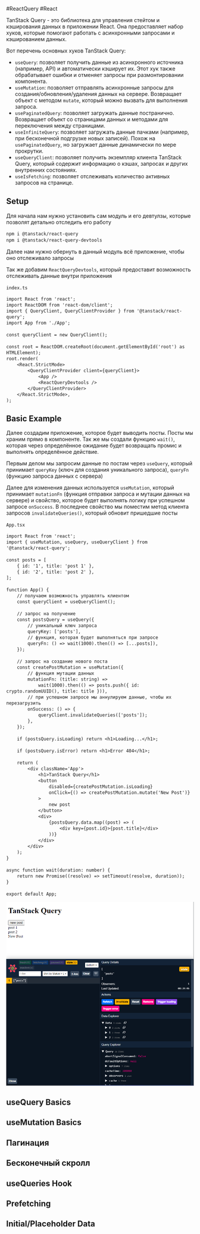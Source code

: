 #ReactQuery #React

TanStack Query - это библиотека для управления стейтом и кэширования данных в приложении React. Она предоставляет набор хуков, которые помогают работать с асинхронными запросами и кэшированием данных.

Вот перечень основных хуков TanStack Query:

- `useQuery`: позволяет получить данные из асинхронного источника (например, API) и автоматически кэширует их. Этот хук также обрабатывает ошибки и отменяет запросы при размонтировании компонента.
- `useMutation`: позволяет отправлять асинхронные запросы для создания/обновления/удаления данных на сервере. Возвращает объект с методом `mutate`, который можно вызвать для выполнения запроса.
- `usePaginatedQuery`: позволяет загружать данные постранично. Возвращает объект со страницами данных и методами для переключения между страницами.
- `useInfiniteQuery`: позволяет загружать данные пачками (например, при бесконечной подгрузке новых записей). Похож на `usePaginatedQuery`, но загружает данные динамически по мере прокрутки.
- `useQueryClient`: позволяет получить экземпляр клиента TanStack Query, который содержит информацию о кэшах, запросах и других внутренних состояниях.
- `useIsFetching`: позволяет отслеживать количество активных запросов на странице.

## Setup

Для начала нам нужно установить сам модуль и его девтулзы, которые позволят детально отследить его работу

```bash
npm i @tanstack/react-query
npm i @tanstack/react-query-devtools
```

Далее нам нужно обернуть в данный модуль всё приложение, чтобы оно отслеживало запросы

Так же добавим `ReactQueryDevtools`, который предоставит возможность отслеживать данные внутри приложения

`index.ts`
```TSX
import React from 'react';
import ReactDOM from 'react-dom/client';
import { QueryClient, QueryClientProvider } from '@tanstack/react-query';
import App from './App';

const queryClient = new QueryClient();

const root = ReactDOM.createRoot(document.getElementById('root') as HTMLElement);
root.render(
	<React.StrictMode>
		<QueryClientProvider client={queryClient}>
			<App />
			<ReactQueryDevtools />
		</QueryClientProvider>
	</React.StrictMode>,
);
```

## Basic Example

Далее создадим приложение, которое будет выводить посты. Посты мы храним прямо в компоненте. Так же мы создали функцию `wait()`, которая через определённое ожидание будет возвращать промис и выполнять определённое действие.

Первым делом мы запросим данные по постам через `useQuery`, который принимает `queryKey` (ключ для создания уникального запроса), `queryFn` (функцию запроса данных с сервера) 

Далее для изменения данных используется `useMutation`, который принимает `mutationFn` (функция отправки запроса и мутации данных на сервере) и свойство, которое будет выполнять логику при успешном запросе `onSuccess`. В последнее свойство мы поместим метод клиента запросов `invalidateQueries()`, который обновит пришедшие посты 

`App.tsx`
```TSX
import React from 'react';
import { useMutation, useQuery, useQueryClient } from '@tanstack/react-query';

const posts = [
	{ id: '1', title: 'post 1' },
	{ id: '2', title: 'post 2' },
];

function App() {
	// получаем возможность управлять клиентом
	const queryClient = useQueryClient();

	// запрос на получение
	const postsQuery = useQuery({
		// уникальный ключ запроса
		queryKey: ['posts'],
		// функция, которая будет выполняться при запросе
		queryFn: () => wait(1000).then(() => [...posts]),
	});

	// запрос на создание нового поста
	const createPostMutation = useMutation({
		// функция мутации данных
		mutationFn: (title: string) =>
			wait(1000).then(() => posts.push({ id: crypto.randomUUID(), title: title })),
		// при успешном запросе мы аннулируем данные, чтобы их перезагрузить
		onSuccess: () => {
			queryClient.invalidateQueries(['posts']);
		},
	});

	if (postsQuery.isLoading) return <h1>Loading...</h1>;

	if (postsQuery.isError) return <h1>Error 404</h1>;

	return (
		<div className='App'>
			<h1>TanStack Query</h1>
			<button
				disabled={createPostMutation.isLoading}
				onClick={() => createPostMutation.mutate('New Post')}
			>
				new post
			</button>
			<div>
				{postsQuery.data.map((post) => (
					<div key={post.id}>{post.title}</div>
				))}
			</div>
		</div>
	);
}

async function wait(duration: number) {
	return new Promise((resolve) => setTimeout(resolve, duration));
}

export default App;
```

![](_png/Pasted%20image%2020230611083957.png)

## useQuery Basics



## useMutation Basics




## Пагинация




## Бесконечный скролл



## useQueries Hook



## Prefetching




## Initial/Placeholder Data














